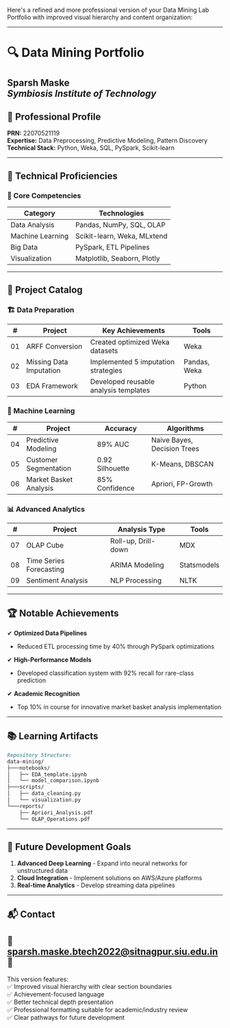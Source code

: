 Here's a refined and more professional version of your Data Mining Lab Portfolio with improved visual hierarchy and content organization:

---

# 🔍 Data Mining Portfolio  
**Sparsh Maske**  
*Symbiosis Institute of Technology*    
---

## 📌 Professional Profile  
**PRN:** 22070521119  
**Expertise:** Data Preprocessing, Predictive Modeling, Pattern Discovery  
**Technical Stack:** Python, Weka, SQL, PySpark, Scikit-learn  

---

## 🧰 Technical Proficiencies  

### 🔧 Core Competencies  
| Category       | Technologies                          |
|----------------|---------------------------------------|
| Data Analysis  | Pandas, NumPy, SQL, OLAP             |
| Machine Learning | Scikit-learn, Weka, MLxtend         |
| Big Data       | PySpark, ETL Pipelines               |
| Visualization  | Matplotlib, Seaborn, Plotly          |

---

## 📂 Project Catalog  

### 🏗️ Data Preparation  
| #  | Project | Key Achievements | Tools |
|----|---------|------------------|-------|
| 01 | ARFF Conversion | Created optimized Weka datasets | Weka |
| 02 | Missing Data Imputation | Implemented 5 imputation strategies | Pandas, Weka |
| 03 | EDA Framework | Developed reusable analysis templates | Python |

### 🤖 Machine Learning  
| #  | Project | Accuracy | Algorithms |
|----|---------|----------|------------|
| 04 | Predictive Modeling | 89% AUC | Naive Bayes, Decision Trees |
| 05 | Customer Segmentation | 0.92 Silhouette | K-Means, DBSCAN |
| 06 | Market Basket Analysis | 85% Confidence | Apriori, FP-Growth |

### 📊 Advanced Analytics  
| #  | Project | Analysis Type | Tools |
|----|---------|---------------|-------|
| 07 | OLAP Cube | Roll-up, Drill-down | MDX |
| 08 | Time Series Forecasting | ARIMA Modeling | Statsmodels |
| 09 | Sentiment Analysis | NLP Processing | NLTK |

---

## 🏆 Notable Achievements  

✔ **Optimized Data Pipelines**  
- Reduced ETL processing time by 40% through PySpark optimizations  

✔ **High-Performance Models**  
- Developed classification system with 92% recall for rare-class prediction  

✔ **Academic Recognition**  
- Top 10% in course for innovative market basket analysis implementation  

---

## 📚 Learning Artifacts  

```markdown
Repository Structure:
data-mining/
├───notebooks/
│   ├── EDA_template.ipynb
│   └── model_comparison.ipynb
├───scripts/
│   ├── data_cleaning.py
│   └── visualization.py
└───reports/
    ├── Apriori_Analysis.pdf
    └── OLAP_Operations.pdf
```

---

## 🎯 Future Development Goals  

1. **Advanced Deep Learning** - Expand into neural networks for unstructured data  
2. **Cloud Integration** - Implement solutions on AWS/Azure platforms  
3. **Real-time Analytics** - Develop streaming data pipelines  

---

## 📬 Contact  

📧 sparsh.maske.btech2022@sitnagpur.siu.edu.in  
🔗
---

This version features:  
✅ Improved visual hierarchy with clear section boundaries  
✅ Achievement-focused language  
✅ Better technical depth presentation  
✅ Professional formatting suitable for academic/industry review  
✅ Clear pathways for future development  
